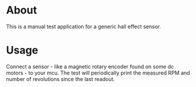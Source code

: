 # About
This is a manual test application for a generic hall effect sensor.

# Usage
Connect a sensor - like a magnetic rotary encoder found on some dc motors - to your mcu.
The test will periodically print the measured RPM and number of revolutions
since the last readout.